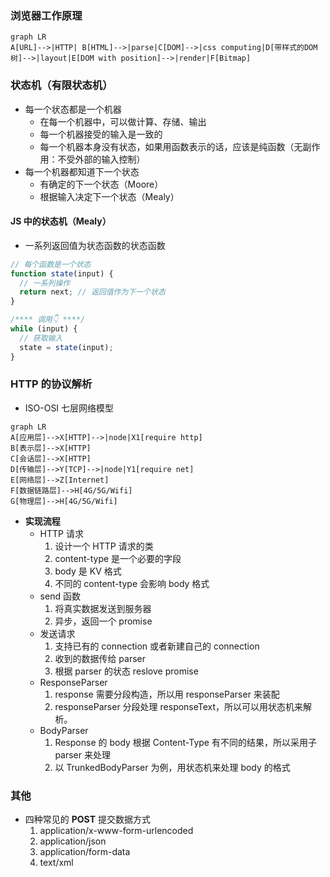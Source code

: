### 浏览器工作原理

```mermaid
graph LR
A[URL]-->|HTTP| B[HTML]-->|parse|C[DOM]-->|css computing|D[带样式的DOM树]-->|layout|E[DOM with position]-->|render|F[Bitmap]
```

### 状态机（有限状态机）

- 每一个状态都是一个机器
  - 在每一个机器中，可以做计算、存储、输出
  - 每一个机器接受的输入是一致的
  - 每一个机器本身没有状态，如果用函数表示的话，应该是纯函数（无副作用：不受外部的输入控制）
- 每一个机器都知道下一个状态
  - 有确定的下一个状态（Moore）
  - 根据输入决定下一个状态（Mealy）

#### JS 中的状态机（Mealy）

- 一系列返回值为状态函数的状态函数

```javascript
// 每个函数是一个状态
function state(input) {
  // 一系列操作
  return next; // 返回值作为下一个状态
}

/**** 调用👇 ****/
while (input) {
  // 获取输入
  state = state(input);
}
```

### HTTP 的协议解析

- ISO-OSI 七层网络模型

```mermaid
graph LR
A[应用层]-->X[HTTP]-->|node|X1[require http]
B[表示层]-->X[HTTP]
C[会话层]-->X[HTTP]
D[传输层]-->Y[TCP]-->|node|Y1[require net]
E[网络层]-->Z[Internet]
F[数据链路层]-->H[4G/5G/Wifi]
G[物理层]-->H[4G/5G/Wifi]
```

- **实现流程**
  - HTTP 请求
    1. 设计一个 HTTP 请求的类
    2. content-type 是一个必要的字段
    3. body 是 KV 格式
    4. 不同的 content-type 会影响 body 格式
  - send 函数
    1. 将真实数据发送到服务器
    2. 异步，返回一个 promise
  - 发送请求
    1. 支持已有的 connection 或者新建自己的 connection
    2. 收到的数据传给 parser
    3. 根据 parser 的状态 reslove promise
  - ResponseParser
    1. response 需要分段构造，所以用 responseParser 来装配
    2. responseParser 分段处理 responseText，所以可以用状态机来解析。
  - BodyParser
    1. Response 的 body 根据 Content-Type 有不同的结果，所以采用子 parser 来处理
    2. 以 TrunkedBodyParser 为例，用状态机来处理 body 的格式

### 其他

- 四种常见的 **POST** 提交数据方式
  1. application/x-www-form-urlencoded
  2. application/json
  3. application/form-data
  4. text/xml
